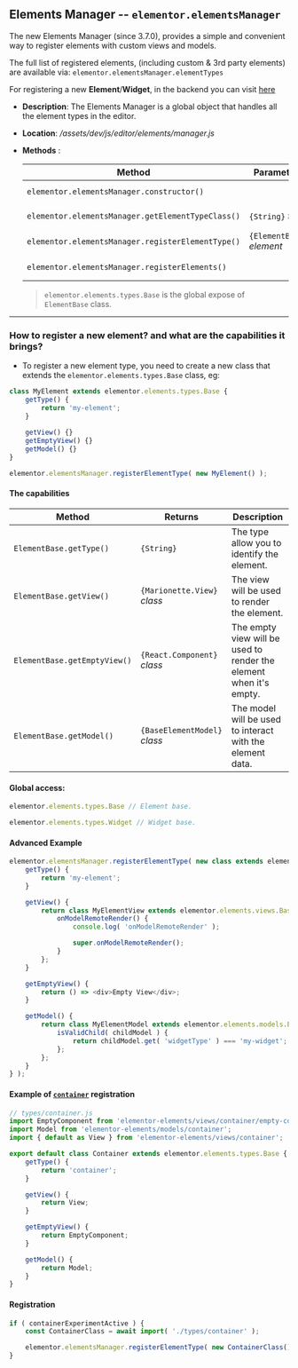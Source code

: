 ## Elements Manager --  `elementor.elementsManager`
The new Elements Manager (since 3.7.0), provides a simple and convenient way to register elements with custom views and models.

The full list of registered elements, (including custom & 3rd party elements) are available via: `elementor.elementsManager.elementTypes`

For registering a new __Element__/__Widget__, in the backend you can visit [here](https://developers.elementor.com/docs/widgets/)
* **Description**: The Elements Manager is a global object that handles all the element types in the editor.
* **Location**: */assets/dev/js/editor/elements/manager.js*
* **Methods** : 

   | Method                                            | Parameters                                                          | Returns                            | Description                                                                         |
   |---------------------------------------------------|-----------------------------------------------------------------|------------------------------------|-------------------------------------------------------------------------------------|
   | `elementor.elementsManager.constructor()`         |                                                                 |                                    | Run `registerElements()`
   | `elementor.elementsManager.getElementTypeClass()` | `{String}` *type*                                               | `{ElementBase}` or `undefined`     | Return instance of element type.
   | `elementor.elementsManager.registerElementType()` | `{ElementBase}` *element*                                       |                                    | Register instance of element type.
   | `elementor.elementsManager.registerElements()`    |                                                                 |                                    | Register core elements.
  > `elementor.elements.types.Base` is the global expose of `ElementBase` class.

---

### How to register a new element? and what are the capabilities it brings?
* To register a new element type, you need to create a new class that extends the `elementor.elements.types.Base` class, eg:
```javascript
class MyElement extends elementor.elements.types.Base {
	getType() {
		return 'my-element';
	}
	
	getView() {}
	getEmptyView() {}
	getModel() {}
}
```
```javascript
elementor.elementsManager.registerElementType( new MyElement() );
```
#### The capabilities

| Method                           | Returns                              | Description                   
|----------------------------------|--------------------------------------|-------------------------------------|
| `ElementBase.getType()`          | `{String}`                           | The type allow you to identify the element.                                      
| `ElementBase.getView()`          | `{Marionette.View}` *class*          | The view will be used to render the element.
| `ElementBase.getEmptyView()`     | `{React.Component}` *class*          | The empty view will be used to render the element when it's empty.
| `ElementBase.getModel()`         | `{BaseElementModel}` *class*         | The model will be used to interact with the element data.

#### Global access:
```javascript
elementor.elements.types.Base // Element base.
```
```javascript
elementor.elements.types.Widget // Widget base.
```

#### Advanced Example
```javascript
elementor.elementsManager.registerElementType( new class extends elementor.elements.types.Widget {
	getType() {
		return 'my-element';
	}

	getView() {
		return class MyElementView extends elementor.elements.views.BaseWidget {
			onModelRemoteRender() {
				console.log( 'onModelRemoteRender' );

				super.onModelRemoteRender();
			}
		};
	}

	getEmptyView() {
		return () => <div>Empty View</div>;
	}

	getModel() {
		return class MyElementModel extends elementor.elements.models.Element {
			isValidChild( childModel ) {
				return childModel.get( 'widgetType' ) === 'my-widget'; // Allow only widget of type 'my-widget' to be added to this element.
			};
		};
	}
} );
```
#### Example of [`container`](../../../../../includes/elements/container.md) registration
```javascript
// types/container.js
import EmptyComponent from 'elementor-elements/views/container/empty-component';
import Model from 'elementor-elements/models/container';
import { default as View } from 'elementor-elements/views/container';

export default class Container extends elementor.elements.types.Base {
	getType() {
		return 'container';
	}

	getView() {
		return View;
	}

	getEmptyView() {
		return EmptyComponent;
	}

	getModel() {
		return Model;
	}
}
```
#### Registration
```javascript
if ( containerExperimentActive ) {
	const ContainerClass = await import( './types/container' );

	elementor.elementsManager.registerElementType( new ContainerClass() );
}
```
